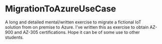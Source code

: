 # MigrationToAzureUseCase
A long and detailed mental/written exercise to migrate a fictional IoT solution from on premise to Azure. I've written this as exercise to obtain AZ-900 and AZ-305 certifications. Hope it can be of some use to other students.
